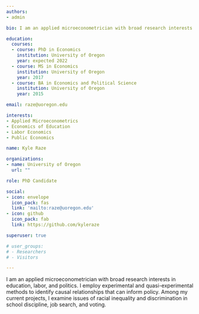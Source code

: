 ```yaml
---
authors:
- admin

bio: I am an applied microeconometrician with broad research interests in education, labor, and politics.

education:
  courses:
  - course: PhD in Economics
    institution: University of Oregon
    year: expected 2022
  - course: MS in Economics
    institution: University of Oregon
    year: 2017
  - course: BA in Economics and Political Science
    institution: University of Oregon
    year: 2015

email: raze@uoregon.edu

interests:
- Applied Microeconometrics
- Economics of Education
- Labor Economics
- Public Economics

name: Kyle Raze

organizations:
- name: University of Oregon
  url: ""

role: PhD Candidate

social:
- icon: envelope
  icon_pack: fas
  link: 'mailto:raze@uoregon.edu'
- icon: github
  icon_pack: fab
  link: https://github.com/kyleraze

superuser: true

# user_groups:
# - Researchers
# - Visitors

---
```


I am an applied microeconometrician with broad research interests in education, labor, and politics. I employ experimental and quasi-experimental methods to identify causal relationships that can inform policy. Among my current projects, I examine issues of racial inequality and discrimination in school discipline, job search, and voting.